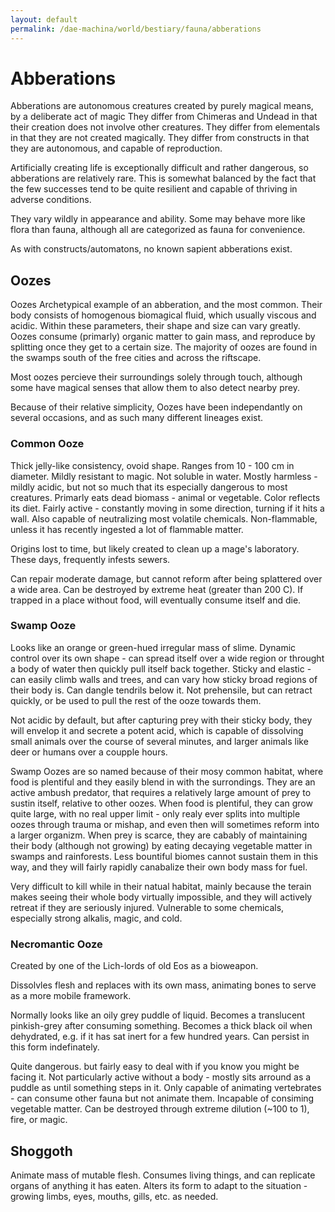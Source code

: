 ```yaml
---
layout: default
permalink: /dae-machina/world/bestiary/fauna/abberations
---
```


# Abberations

Abberations are autonomous creatures created by purely magical means, by a deliberate act of magic
They differ from Chimeras and Undead in that their creation does not involve other creatures.
They differ from elementals in that they are not created magically.
They differ from constructs in that they are autonomous, and capable of reproduction.

Artificially creating life is exceptionally difficult and rather dangerous, so abberations are relatively rare. This is somewhat balanced by the fact that the few successes 
tend to be quite resilient and capable of thriving in adverse conditions.

They vary wildly in appearance and ability. Some may behave more like flora than fauna, although all are categorized as fauna for convenience.

As with constructs/automatons, no known sapient abberations exist.

## Oozes

Oozes Archetypical example of an abberation, and the most common.
Their body consists of homogenous biomagical fluid, which usually viscous and acidic.
Within these parameters, their shape and size can vary greatly.
Oozes consume (primarly) organic matter to gain mass, and reproduce by splitting once they get to a certain size.
The majority of oozes are found in the swamps south of the free cities and across the riftscape.

Most oozes percieve their surroundings solely through touch, although some have magical senses that allow them to also detect nearby prey.

Because of their relative simplicity, Oozes have been independantly on several occasions, and as such many different lineages exist.

### Common Ooze

Thick jelly-like consistency, ovoid shape. Ranges from 10 - 100 cm in diameter.
Mildly resistant to magic.  Not soluble in water.
Mostly harmless - mildly acidic, but not so much that its especially dangerous to most creatures.
Primarly eats dead biomass - animal or vegetable. Color reflects its diet.
Fairly active - constantly moving in some direction, turning if it hits a wall.
Also capable of neutralizing most volatile chemicals.
Non-flammable, unless it has recently ingested a lot of flammable matter.

Origins lost to time, but likely created to clean up a mage's laboratory.
These days, frequently infests sewers.

Can repair moderate damage, but cannot reform after being splattered over a wide area.
Can be destroyed by extreme heat (greater than 200 C).
If trapped in a place without food, will eventually consume itself and die.

### Swamp Ooze

Looks like an orange or green-hued irregular mass of slime.
Dynamic control over its own shape - can spread itself over a wide region or throught a body of water then quickly pull itself back together.
Sticky and elastic - can easily climb walls and trees, and can vary how sticky broad regions of their body is.
Can dangle tendrils below it. Not prehensile, but can retract quickly, or be used to pull the rest of the ooze towards them.

Not acidic by default, but after capturing prey with their sticky body, they will envelop it and secrete a potent acid, which is capable of dissolving small animals over the course of several minutes, and larger animals
like deer or humans over a coupple hours.

Swamp Oozes are so named because of their mosy common habitat, where food is plentiful and they easily blend in with the surrondings.
They are an active ambush predator, that requires a relatively large amount of prey to sustin itself, relative to other oozes.
When food is plentiful, they can grow quite large, with no real upper limit - only realy ever splits into multiple oozes through trauma or mishap, and even then will sometimes reform into a larger organizm.
When prey is scarce, they are cabably of maintaining their body (although not growing) by eating decaying vegetable matter in swamps and rainforests.
Less bountiful biomes cannot sustain them in this way, and they will fairly rapidly canabalize their own body mass for fuel.

Very difficult to kill while in their natual habitat, mainly because the terain makes seeing their whole body virtually impossible, and they will actively retreat if they are seriously injured.
Vulnerable to some chemicals, especially strong alkalis, magic, and cold.



### Necromantic Ooze

Created by one of the Lich-lords of old Eos as a bioweapon.

Dissolvles flesh and replaces with its own mass, animating bones to serve as a more mobile framework.

Normally looks like an oily grey puddle of liquid. 
Becomes a translucent pinkish-grey after consuming something.
Becomes a thick black oil when dehydrated, e.g. if it has sat inert for a few hundred years. Can persist in this form indefinately.


Quite dangerous. but fairly easy to deal with if you know you might be facing it.
Not particularly active without a body - mostly sits arround as a puddle as until something steps in it.
Only capable of animating vertebrates - can consume other fauna but not animate them. Incapable of consiming vegetable matter.
Can be destroyed through extreme dilution (~100 to 1), fire, or magic.

## Shoggoth

Animate mass of mutable flesh.
Consumes living things, and can replicate organs of anything it has eaten.
Alters its form to adapt to the situation - growing limbs, eyes, mouths, gills, etc. as needed.